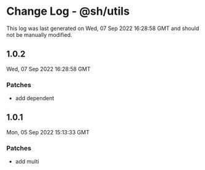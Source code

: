 # Change Log - @sh/utils

This log was last generated on Wed, 07 Sep 2022 16:28:58 GMT and should not be manually modified.

## 1.0.2
Wed, 07 Sep 2022 16:28:58 GMT

### Patches

- add dependent

## 1.0.1
Mon, 05 Sep 2022 15:13:33 GMT

### Patches

- add multi

